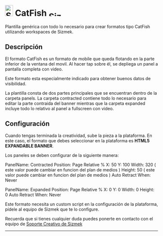 # <a href="https://platform.mediamind.com"><img src="http://www.sizmek.es/eb/users/javiegido_/__logos/HTML5.png" alt="Sizmek" width="26" height="36" /></a> CatFish <a href="https://platform.mediamind.com"><img src="http://www.sizmek.es/eb/users/javiegido_/__logos/logo-dark.png" alt="Sizmek" width="57" height="15" /></a>

Plantilla genérica con todo lo necesario para crear formatos tipo CatFish utilizando workspaces de Sizmek.

## Descripción

El formato CatFish es un formato de mobile que queda flotando en la parte inferior de la ventana del movil. Al hacer tap sobre él, se depliega un panel a pantalla completa con video.

Este formato esta especialmente indicado para obtener buenos datos de visibilidad.

La plantilla consta de dos partes principales que se encuentran dentro de la carpeta panels. La carpeta contracted contiene todo lo necesario para editar la parte contraida del banner mientras que la carpeta expanded incluye todo lo relativo al panel a fullscreen con video.

## Configuración

Cuando tengas terminada la creatividad, sube la pieza a la plataforma. En este caso, el formato que debes seleccionar en la plataforma es **HTML5 EXPANDABLE BANNER**.

Los paneles se deben configurar de la siguiente manera:

PanelName: Contracted
Position: Page Relative %
X: 50
Y: 100
Width: 320 ( este valor puede cambiar en funcion del plan de medios )
Height: 50 ( este valor puede cambiar en funcion del plan de medios )
Auto Retract When: Never

PanelName: Expanded
Position: Page Relative %
X: 0
Y: 0
Width: 0
Height: 0
Auto Retract When: Never

Este formato necesita un custom script en la configuración de la plataforma, pídele al equipo de Sizmek que te lo configure.

Recuerda que si tienes cualquier duda puedes ponerte en contacto con el equipo de <a href="mailto:creativesupport-spain@sizmek.com">Soporte Creativo de Sizmek</a>

---
